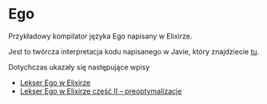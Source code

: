 # Ego

Przykładowy kompilator języka Ego napisany w Elixirze. 

Jest to twórcza interpretacja kodu napisanego w Javie, który znajdziecie [tu](https://github.com/symentispl/ego-lang).

Dotychczas ukazały się następujące wpisy

 * [Lekser Ego w Elixirze](https://koziolekweb.pl/2020/04/18/lexer-ego-w-elixirze/)
 * [Lekser Ego w Elixirze część II – preoptymalizacje](https://koziolekweb.pl/2020/04/19/lexer-ego-w-elixirze-czesc-ii-preoptymalizacje/)